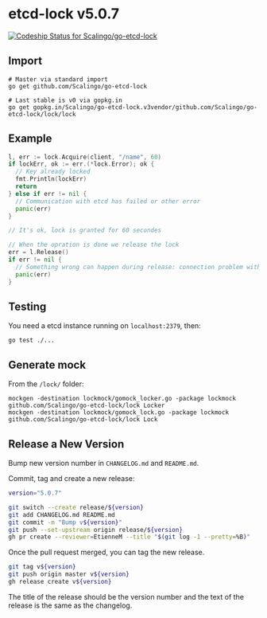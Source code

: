 # etcd-lock v5.0.7

[ ![Codeship Status for Scalingo/go-etcd-lock](https://app.codeship.com/projects/fda40030-9bc6-0135-f438-2e7abb19bcf1/status?branch=master)](https://app.codeship.com/projects/252772)

## Import

```
# Master via standard import
go get github.com/Scalingo/go-etcd-lock

# Last stable is v0 via gopkg.in
go get gopkg.in/Scalingo/go-etcd-lock.v3vendor/github.com/Scalingo/go-etcd-lock/lock/lock
```

## Example

```go
l, err := lock.Acquire(client, "/name", 60)
if lockErr, ok := err.(*lock.Error); ok {
  // Key already locked
  fmt.Println(lockErr)
  return
} else if err != nil {
  // Communication with etcd has failed or other error
  panic(err)
}

// It's ok, lock is granted for 60 secondes

// When the opration is done we release the lock
err = l.Release()
if err != nil {
  // Something wrong can happen during release: connection problem with etcd
  panic(err)
}
```

## Testing

You need a etcd instance running on `localhost:2379`, then:

```
go test ./...
```

## Generate mock

From the `/lock/` folder:

```
mockgen -destination lockmock/gomock_locker.go -package lockmock github.com/Scalingo/go-etcd-lock/lock Locker
mockgen -destination lockmock/gomock_lock.go -package lockmock github.com/Scalingo/go-etcd-lock/lock Lock
```

## Release a New Version

Bump new version number in `CHANGELOG.md` and `README.md`.

Commit, tag and create a new release:

```sh
version="5.0.7"

git switch --create release/${version}
git add CHANGELOG.md README.md
git commit -m "Bump v${version}"
git push --set-upstream origin release/${version}
gh pr create --reviewer=EtienneM --title "$(git log -1 --pretty=%B)"
```

Once the pull request merged, you can tag the new release.

```sh
git tag v${version}
git push origin master v${version}
gh release create v${version}
```

The title of the release should be the version number and the text of the release is the same as the changelog.
